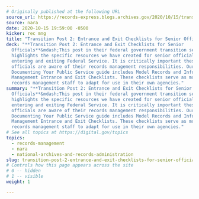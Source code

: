 ```yaml
---
# Originally published at the following URL
source_url: https://records-express.blogs.archives.gov/2020/10/15/transition-post-2-entrance-and-exit-checklists-for-senior-officials/
source: nara
date: 2020-10-15 19:59:00 -0500
kicker: rec mng
title: "Transition Post 2: Entrance and Exit Checklists for Senior Officials"
deck: "**Transition Post 2: Entrance and Exit Checklists for Senior
  Officials**&mdash;This post in their federal government transition series
  highlights the specific resources we have created for senior officials
  entering and exiting Federal Service. It is critically important these
  officials are aware of their records management responsibilities. Our
  Documenting Your Public Service guide includes Model Records and Information
  Management Entrance and Exit Checklists. These checklists serve as models for
  records management staff to adapt for use in their own agencies."
summary: "**Transition Post 2: Entrance and Exit Checklists for Senior
  Officials**&mdash;This post in their federal government transition series
  highlights the specific resources we have created for senior officials
  entering and exiting Federal Service. It is critically important these
  officials are aware of their records management responsibilities. Our
  Documenting Your Public Service guide includes Model Records and Information
  Management Entrance and Exit Checklists. These checklists serve as models for
  records management staff to adapt for use in their own agencies."
# See all topics at https://digital.gov/topics
topics:
  - records-management
  - nara
  - national-archives-and-records-administration
slug: transition-post-2-entrance-and-exit-checklists-for-senior-officials
# Controls how this page appears across the site
# 0 -- hidden
# 1 -- visible
weight: 1

---
```

